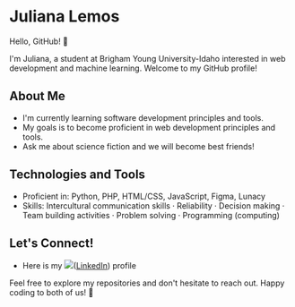 
# Juliana Lemos

Hello, GitHub! 👋

I'm Juliana, a student at Brigham Young University-Idaho interested in web development and machine learning. Welcome to my GitHub profile!

## About Me

- I'm currently learning software development principles and tools.
- My goals is to become proficient in web development principles and tools.
- Ask me about science fiction and we will become best friends!

## Technologies and Tools

- Proficient in: Python, PHP, HTML/CSS, JavaScript, Figma, Lunacy
- Skills: Intercultural communication skills · Reliability · Decision making · Team building activities · Problem solving · Programming (computing)

## Let's Connect!

- Here is my [![](https://img.shields.io/badge/LinkedIn-blue?style=for-the-badge&logo=linkedin&logoColor=white)]()([LinkedIn](https://www.linkedin.com/in/juliana-lemos-588692206?lipi=urn%3Ali%3Apage%3Ad_flagship3_profile_view_base_contact_details%3BKsDUhrh9SDW49RXFzmmhEw%3D%3D)) profile

Feel free to explore my repositories and don't hesitate to reach out. Happy coding to both of us! 🚀
